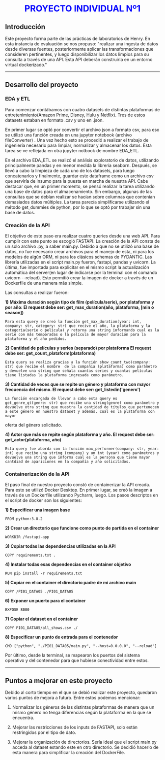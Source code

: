 # <h1 align=center><span style="color:blue"> **PROYECTO INDIVIDUAL Nº1** </span></h1>

## **Introducción**
<p>
Este proyecto forma parte de las prácticas de laboratorios de Henry. En esta instancia de evaluación se nos propuso: "realizar una ingesta de datos desde diversas fuentes, posteriormente aplicar las transformaciones que consideren pertinentes, y luego disponibilizar los datos limpios para su consulta a través de una API. Esta API deberán construirla en un entorno virtual dockerizado."
</p>
<hr>  

## **Desarrollo del proyecto**

### **EDA y ETL**

Para comenzar contábamos con cuatro datasets de distintas plataformas de entretenimiento(Amazon Prime, Disney, Hulu y Netflix). Tres de estos datasets estaban en formato .csv y uno en .json.

<p>En primer lugar se optó por convertir el archivo json a formato csv, para eso se utilizó una función creada en una jupyter notebook (archivo fileConverter) .
Una vez hecho esto se procedió a realizar el trabajo de ingeniería necesario para limpiar, normalizar y almacenar los datos. Esta tarea se ve reflejada en otra jupyter notbook de nombre EDA_ETL. </p>

<p> En el archivo EDA_ETL se realizó el análisis exploratorio de datos, utilizando principalmente pandas y en menor medida la librería seaborn. Después, se llevó a cabo la limpieza de cada uno de los datasets, para luego concatenarlos y finalmente, guardar este dataframe como un archivo csv que serviría de insumo para la puesta en marcha de nuestra API. Cabe destacar que, en un primer momento, se pensó realizar la tarea utilizando una base de datos para el almacenamiento. Sin embargo, algunas de las consultas que se debían realizar se hacían sobre columnas que contenían demasiados datos múltiples. La tarea parecía simplificarse utilizando el método get_dummies de python, por lo que se optó por trabajar sin una base de datos. </p>

### **Creación de la API**

El objetivo de este paso era realizar cuatro queries desde una web API.
Para cumplir con este punto se escogió FASTAPI.
La creación de la API consta de un solo archivo .py, a saber main.py. Debido a que no se utilizó una base de datos, no fue necesario crear archivos para el manejo de esta, ni para los modelos de algún ORM, ni para los clásicos schemas de PYDANTIC. Las librería utilizadas
en el script main.py fueron, fastapi, pandas y uvicorn. La última, fue importada para explicitar
en el mismo script la actualización automática del server(en lugar de indicarse por la terminal con el comando uvicorn --reload).
Esto permitió crear la imagen de docker a través de un Dockerfile de una manera más simple.

Las consultas a realizar fueron:

**1) Máxima duración según tipo de film (película/serie), por plataforma y por año:
    El request debe ser: get_max_duration(año, plataforma, [min o season])**

    Para esta query se creó la función get_max_duration(year: int, company: str, category: str) que recive el año, la plataforma y la categoría(serie o película) y retorna una string informando cual es la serie con más temporadas o la película de mayor duración para la plataforma y el año pedidos.

**2) Cantidad de películas y series (separado) por plataforma
    El request debe ser: get_count_plataform(plataforma)**
    
    Esta query se realiza gracias a la función show_count_two(company: str) que recibe el nombre  de la compañia (plataforma) como parámetro y devuelve una string que señala cuantas series y cuantas películas tiene listadas la plataforma ingresada como parámetro.
  
**3) Cantidad de veces que se repite un género y plataforma con mayor frecuencia del mismo.
    El request debe ser: get_listedin('genero')**
    
    La función encargada de llevar a cabo esta query es get_genre_qt(genre: str) que recibe una string(genre) como parámetro y devuelve otra string que muestra la cantidad de títulos que pertenecen a este género en nuestro dataset y además, cual es la plataforma con mayor 
oferta del género solicitado.
    
**4) Actor que más se repite según plataforma y año. 
    El request debe ser: get_actor(plataforma, año)**
  
    Esta query fue aborda con la función max_performer(company: str, year: int) que recibe una string (company) y un int (year) como parámetros y devuelve una string que informa cual es la persona que tiene mayor cantdiad de apariciones en la compañía y año solicitados.
    
    
### **Containerización de la API**

El paso final de nuestro proyecto constó de containerizar la API creada. Para esto se utilizó Docker Desktop. En primer lugar, se creó la imagen a través de un Dockerfile utilizando Pycharm, luego. Los pasos descriptos en el script de docker son los siguientes:

**1) Especificar una imagen base**

`FROM python:3.8.2`

**2) Crear un directorio que funcione como punto de partida en el container**


`WORKDIR /fastapi-app`

**3) Copiar todas las dependencias utilizadas en la API**

`COPY requirements.txt .`


**4) Instalar todas esas dependencias en el container objetivo**

`RUN pip install -r requirements.txt`

**5) Copiar en el container el directorio padre de mi archivo main**

`COPY /PI01_DATA05 ./PI01_DATA05`

**6) Exponer un puerto para el container**

`EXPOSE 8000`

**7) Copiar el dataset en el container**

`COPY PI01_DATA05/all_shows.csv ./`

**8) Especificar un punto de entrada para el contenedor**

`CMD ["python", "./PI01_DATA05/main.py", "--host=0.0.0.0", "--reload"]`

Por último, desde la terminal, se mapearon los puertos del sistema operativo y del contenedor para que hubiese conectividad entre estos.

<hr>

## **Puntos a mejorar en este proyecto**

Debido al corto tiempo en el que se debió realizar este proyecto, quedaron varios puntos de mejora a futuro. Entre estos podemos mencionar:

1) Normalizar los géneros de las distintas plataformas de manera que un mismo género no tenga diferencias según la plataforma en la que se encuentra.

2) Mejorar las restricciones de los inputs de FASTAPI, solo están restringidos por el tipo de dato.

3) Mejorar la organización de directorios. Sería ideal que el script main.py acceda al dataset estando este en otro directorio. Se decidió hacerlo de esta manera para simplificar la creación del DockerFile.

